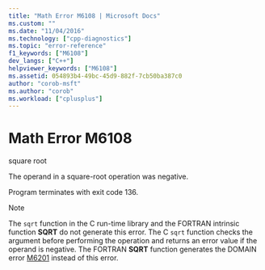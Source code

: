 ```yaml
---
title: "Math Error M6108 | Microsoft Docs"
ms.custom: ""
ms.date: "11/04/2016"
ms.technology: ["cpp-diagnostics"]
ms.topic: "error-reference"
f1_keywords: ["M6108"]
dev_langs: ["C++"]
helpviewer_keywords: ["M6108"]
ms.assetid: 054893b4-49bc-45d9-882f-7cb50ba387c0
author: "corob-msft"
ms.author: "corob"
ms.workload: ["cplusplus"]
---
```

# Math Error M6108
square root  
  
 The operand in a square-root operation was negative.  
  
 Program terminates with exit code 136.  
  
> [!NOTE]
>  The `sqrt` function in the C run-time library and the FORTRAN intrinsic function **SQRT** do not generate this error. The C `sqrt` function checks the argument before performing the operation and returns an error value if the operand is negative. The FORTRAN **SQRT** function generates the DOMAIN error [M6201](../../error-messages/tool-errors/math-error-m6201.md) instead of this error.